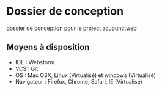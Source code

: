 Dossier de conception
=====================

dossier de conception pour le project acupunctweb

Moyens à disposition
--------------------
* IDE : Webstorm
* VCS : Git
* OS : Mac OSX, Linux (Virtualisé) et windows (Virtualisé)
* Navigateur : Firefox, Chrome, Safari, IE (Virtualisé)

